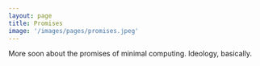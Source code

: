 ```yaml
---
layout: page
title: Promises
image: '/images/pages/promises.jpeg'
---
```


More soon about the promises of minimal computing. Ideology, basically.  
